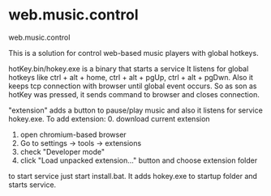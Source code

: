 web.music.control
=================

web.music.control

This is a solution for control web-based music players with global hotkeys.

hotKey.bin/hokey.exe is a binary that starts a service 
It listens for global hotkeys like ctrl + alt + home, ctrl + alt + pgUp, ctrl + alt + pgDwn.
Also it keeps tcp connection with browser until global event occurs. 
So as son as hotKey was pressed, it sends command to browser and closes connection.

"extension" adds a button to pause/play music and also it listens for service hokey.exe.
To add extension:
0. download current extension
1. open chromium-based browser
2. Go to settings -> tools -> extensions
3. check "Developer mode"
4. click "Load unpacked extension..." button and choose extension folder

to start service just start install.bat. It adds hokey.exe to startup folder and starts service.

